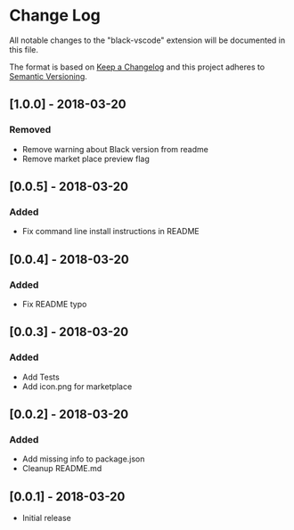 # Change Log

All notable changes to the "black-vscode" extension will be documented in this file.

The format is based on [Keep a Changelog](http://keepachangelog.com/en/1.0.0/) and this project adheres to [Semantic Versioning](http://semver.org/spec/v2.0.0.html).

## [1.0.0] - 2018-03-20
### Removed
- Remove warning about Black version from readme
- Remove market place preview flag

## [0.0.5] - 2018-03-20
### Added
- Fix command line install instructions in README

## [0.0.4] - 2018-03-20
### Added
- Fix README typo

## [0.0.3] - 2018-03-20
### Added
- Add Tests
- Add icon.png for marketplace

## [0.0.2] - 2018-03-20
### Added
- Add missing info to package.json
- Cleanup README.md

## [0.0.1] - 2018-03-20
- Initial release
